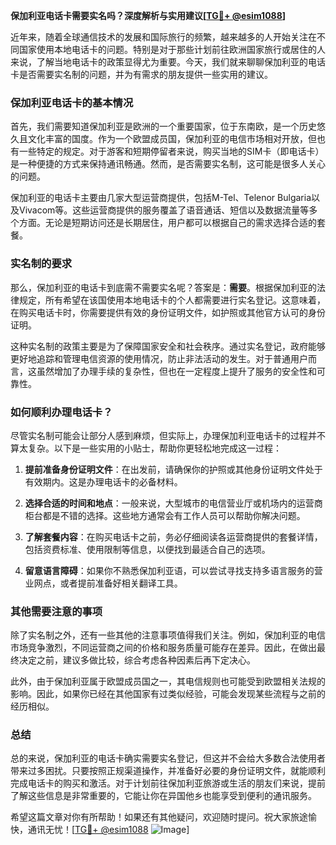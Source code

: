 **保加利亚电话卡需要实名吗？深度解析与实用建议[[TG💪+ @esim1088](https://t.me/s/esim1088)]**

近年来，随着全球通信技术的发展和国际旅行的频繁，越来越多的人开始关注在不同国家使用本地电话卡的问题。特别是对于那些计划前往欧洲国家旅行或居住的人来说，了解当地电话卡的政策显得尤为重要。今天，我们就来聊聊保加利亚的电话卡是否需要实名制的问题，并为有需求的朋友提供一些实用的建议。

### 保加利亚电话卡的基本情况

首先，我们需要知道保加利亚是欧洲的一个重要国家，位于东南欧，是一个历史悠久且文化丰富的国度。作为一个欧盟成员国，保加利亚的电信市场相对开放，但也有一些特定的规定。对于游客和短期停留者来说，购买当地的SIM卡（即电话卡）是一种便捷的方式来保持通讯畅通。然而，是否需要实名制，这可能是很多人关心的问题。

保加利亚的电话卡主要由几家大型运营商提供，包括M-Tel、Telenor Bulgaria以及Vivacom等。这些运营商提供的服务覆盖了语音通话、短信以及数据流量等多个方面。无论是短期访问还是长期居住，用户都可以根据自己的需求选择合适的套餐。

### 实名制的要求

那么，保加利亚的电话卡到底需不需要实名呢？答案是：**需要**。根据保加利亚的法律规定，所有希望在该国使用本地电话卡的个人都需要进行实名登记。这意味着，在购买电话卡时，你需要提供有效的身份证明文件，如护照或其他官方认可的身份证明。

这种实名制的政策主要是为了保障国家安全和社会秩序。通过实名登记，政府能够更好地追踪和管理电信资源的使用情况，防止非法活动的发生。对于普通用户而言，这虽然增加了办理手续的复杂性，但也在一定程度上提升了服务的安全性和可靠性。

### 如何顺利办理电话卡？

尽管实名制可能会让部分人感到麻烦，但实际上，办理保加利亚电话卡的过程并不算太复杂。以下是一些实用的小贴士，帮助你更轻松地完成这一过程：

1. **提前准备身份证明文件**：在出发前，请确保你的护照或其他身份证明文件处于有效期内。这是办理电话卡的必备材料。
   
2. **选择合适的时间和地点**：一般来说，大型城市的电信营业厅或机场内的运营商柜台都是不错的选择。这些地方通常会有工作人员可以帮助你解决问题。

3. **了解套餐内容**：在购买电话卡之前，务必仔细阅读各运营商提供的套餐详情，包括资费标准、使用限制等信息，以便找到最适合自己的选项。

4. **留意语言障碍**：如果你不熟悉保加利亚语，可以尝试寻找支持多语言服务的营业网点，或者提前准备好相关翻译工具。

### 其他需要注意的事项

除了实名制之外，还有一些其他的注意事项值得我们关注。例如，保加利亚的电信市场竞争激烈，不同运营商之间的价格和服务质量可能存在差异。因此，在做出最终决定之前，建议多做比较，综合考虑各种因素后再下定决心。

此外，由于保加利亚属于欧盟成员国之一，其电信规则也可能受到欧盟相关法规的影响。因此，如果你已经在其他国家有过类似经验，可能会发现某些流程与之前的经历相似。

### 总结

总的来说，保加利亚的电话卡确实需要实名登记，但这并不会给大多数合法使用者带来过多困扰。只要按照正规渠道操作，并准备好必要的身份证明文件，就能顺利完成电话卡的购买和激活。对于计划前往保加利亚旅游或生活的朋友们来说，提前了解这些信息是非常重要的，它能让你在异国他乡也能享受到便利的通讯服务。

希望这篇文章对你有所帮助！如果还有其他疑问，欢迎随时提问。祝大家旅途愉快，通讯无忧！[[TG💪+ @esim1088](https://t.me/s/esim1088) ![Image](https://i.postimg.cc/4NQfJmqS/Snipaste-2025-05-13-00-14-12.png)]